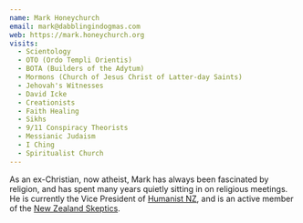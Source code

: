 ```yaml
---
name: Mark Honeychurch
email: mark@dabblingindogmas.com
web: https://mark.honeychurch.org
visits:
  - Scientology
  - OTO (Ordo Templi Orientis)
  - BOTA (Builders of the Adytum)
  - Mormons (Church of Jesus Christ of Latter-day Saints)
  - Jehovah's Witnesses
  - David Icke
  - Creationists
  - Faith Healing
  - Sikhs
  - 9/11 Conspiracy Theorists
  - Messianic Judaism
  - I Ching
  - Spiritualist Church
---
```


As an ex-Christian, now atheist, Mark has always been fascinated by religion, and has spent many years quietly sitting in on religious meetings. He is currently the Vice President of [Humanist NZ](https://humanist.nz), and is an active member of the [New Zealand Skeptics](https://skeptics.nz).
